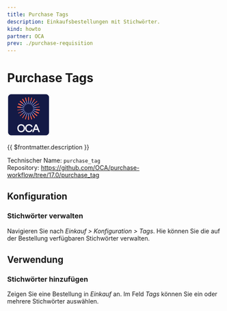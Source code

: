 ```yaml
---
title: Purchase Tags
description: Einkaufsbestellungen mit Stichwörter.
kind: howto
partner: OCA
prev: ./purchase-requisition
---
```

# Purchase Tags
![icon_oca_app](attachments/icon_oca_app.png)

{{ $frontmatter.description }}

Technischer Name: `purchase_tag`\
Repository: <https://github.com/OCA/purchase-workflow/tree/17.0/purchase_tag>

## Konfiguration

### Stichwörter verwalten

Navigieren Sie nach *Einkauf > Konfiguration  > Tags*. Hie können Sie die auf der Bestellung verfügbaren Stichwörter verwalten.

## Verwendung

### Stichwörter hinzufügen

Zeigen Sie eine Bestellung in *Einkauf* an. Im Feld *Tags* können Sie ein oder mehrere Stichwörter auswählen.
